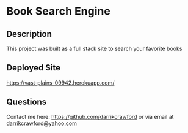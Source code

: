 # Book Search Engine

## Description
This project was built as a full stack site to search your favorite books

## Deployed Site
https://vast-plains-09942.herokuapp.com/

## Questions
Contact me here:
https://github.com/darrikcrawford or via email at darrikcrawford@yahoo.com
